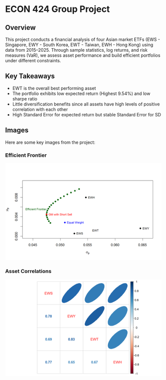 # ECON 424 Group Project

## Overview
This project conducts a financial analysis of four Asian market ETFs (EWS - Singapore, EWY - South Korea, EWT - Taiwan, EWH - Hong Kong) using data from 2015–2025. Through sample statistics, log returns, and risk measures (VaR), we assess asset performance and build efficient portfolios under different constraints.

## Key Takeaways
- EWT is the overall best performing asset
- The portfolio exhibits low expected return (Highest 9.54%) and low sharpe ratio
- Little diversification benefits since all assets have high levels of positive correlation with each other 
- High Standard Error for expected return but stable Standard Error for SD

## Images
Here are some key images from the project:

### Efficient Frontier
![Efficient Frontier](/images/efficient_frontier.png)

### Asset Correlations
![Correlation Matrix](/images/correlation.png)
